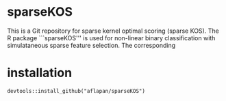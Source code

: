 # sparseKOS
This is a Git repository for sparse kernel optimal scoring (sparse KOS). The R package ```sparseKOS''' is used for non-linear binary classification with simulataneous sparse feature selection. The corresponding 

# installation 
```
devtools::install_github("aflapan/sparseKOS")
```
